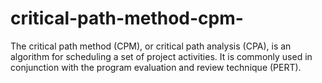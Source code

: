 # critical-path-method-cpm-
The critical path method (CPM), or critical path analysis (CPA), is an algorithm for scheduling a set of project activities. It is commonly used in conjunction with the program evaluation and review technique (PERT).
